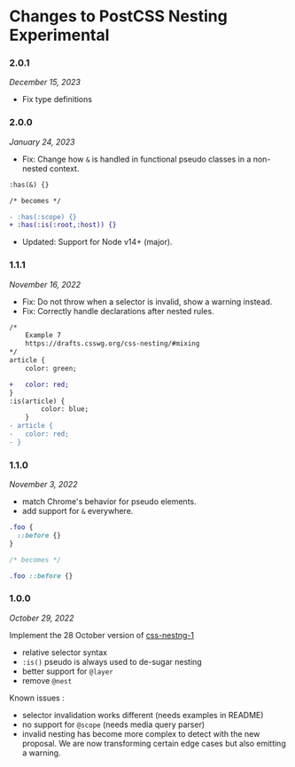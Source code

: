 # Changes to PostCSS Nesting Experimental

### 2.0.1

_December 15, 2023_

- Fix type definitions

### 2.0.0

_January 24, 2023_

- Fix: Change how `&` is handled in functional pseudo classes in a non-nested context.

```diff
:has(&) {}

/* becomes */

- :has(:scope) {}
+ :has(:is(:root,:host)) {}
```

- Updated: Support for Node v14+ (major).

### 1.1.1

_November 16, 2022_

- Fix: Do not throw when a selector is invalid, show a warning instead.
- Fix: Correctly handle declarations after nested rules.

```diff
/* 
	Example 7
	https://drafts.csswg.org/css-nesting/#mixing
*/
article {
	color: green;

+ 	color: red;
}
:is(article) {
		color: blue;
	}
- article {
- 	color: red;
- }
```

### 1.1.0

_November 3, 2022_

- match Chrome's behavior for pseudo elements.
- add support for `&` everywhere.

```css
.foo {
  ::before {}
}

/* becomes */

.foo ::before {}
```

### 1.0.0

_October 29, 2022_

Implement the 28 October version of [css-nestng-1](https://drafts.csswg.org/css-nesting/)

- relative selector syntax
- `:is()` pseudo is always used to de-sugar nesting
- better support for `@layer`
- remove `@nest`

Known issues :

- selector invalidation works different (needs examples in README)
- no support for `@scope` (needs media query parser)
- invalid nesting has become more complex to detect with the new proposal. We are now transforming certain edge cases but also emitting a warning.
